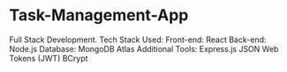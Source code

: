 # Task-Management-App
Full Stack Development. Tech Stack Used:  Front-end: React Back-end: Node.js Database: MongoDB Atlas Additional Tools: Express.js  JSON Web Tokens (JWT) BCrypt
